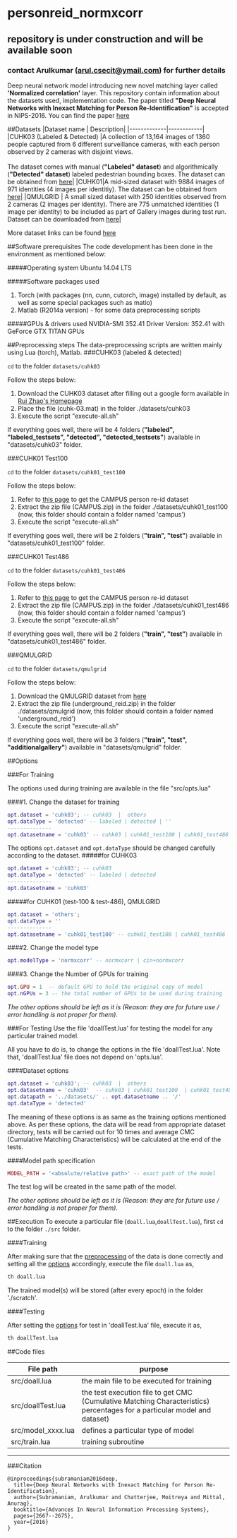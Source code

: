 # personreid_normxcorr
## repository is under construction and will be available soon
### contact Arulkumar (arul.csecit@ymail.com) for further details
Deep neural network model introducing new novel matching layer called **'Normalized correlation'** layer. This repository contain information about the datasets used, implementation code. The paper titled **"Deep Neural Networks with Inexact Matching for Person Re-Identification"** is accepted in NIPS-2016. You can find the paper [here](http://papers.nips.cc/paper/6367-deep-neural-networks-with-inexact-matching-for-person-re-identification.pdf)

##Datasets
|Dataset name | Description|
|-------------|------------|
|CUHK03 (Labeled & Detected) |A collection of 13,164 images of 1360 people captured from 6 different surveillance cameras, with each person observed by 2 cameras with disjoint views. <br><br> The dataset comes with manual (**"Labeled" dataset**) and algorithmically (**"Detected" dataset**) labeled pedestrian bounding boxes. The dataset can be obtained from [here](http://www.ee.cuhk.edu.hk/~rzhao/)|
|CUHK01|A mid-sized dataset with 9884 images of 971 identities (4 images per identitiy). The dataset can be obtained from [here](http://www.ee.cuhk.edu.hk/~xgwang/CUHK_identification.html)|
|QMULGRID | A small sized dataset with 250 identities observed from 2 cameras (2 images per identity). There are 775 unmatched identities (1 image per identity) to be included as part of Gallery images during test run. Dataset can be downloaded from [here](http://personal.ie.cuhk.edu.hk/~ccloy/downloads_qmul_underground_reid.html)|

More dataset links can be found [here](http://robustsystems.coe.neu.edu/sites/robustsystems.coe.neu.edu/files/systems/projectpages/reiddataset.html) 

##Software prerequisites
The code development has been done in the environment as mentioned below:

#####Operating system
Ubuntu 14.04 LTS

#####Software packages used

1. Torch (with packages (nn, cunn, cutorch, image) installed by default, as well as some special packages such as matio)
2. Matlab (R2014a version) - for some data preprocessing scripts

#####GPUs & drivers used
NVIDIA-SMI 352.41     Driver Version: 352.41  with GeForce GTX TITAN GPUs

##Preprocessing steps
The data-preprocessing scripts are written mainly using Lua (torch), Matlab.
###CUHK03 (labeled & detected)

`cd` to the folder `datasets/cuhk03`

Follow the steps below:

1. Download the CUHK03 dataset after filling out a google form available in [Rui Zhao's Homepage](http://www.ee.cuhk.edu.hk/~rzhao/)
2. Place the file (cuhk-03.mat) in the folder ./datasets/cuhk03
3. Execute the script "execute-all.sh"

If everything goes well, there will be 4 folders (**"labeled", "labeled_testsets", "detected", "detected_testsets"**) available in "datasets/cuhk03" folder.

###CUHK01 Test100

`cd` to the folder `datasets/cuhk01_test100`

Follow the steps below:

1. Refer to [this page](http://www.ee.cuhk.edu.hk/~xgwang/CUHK_identification.html) to get the CAMPUS person re-id dataset
2. Extract the zip file (CAMPUS.zip) in the folder ./datasets/cuhk01_test100 (now, this folder should contain a folder named 'campus')
3. Execute the script "execute-all.sh"

If everything goes well, there will be 2 folders (**"train", "test"**) available in "datasets/cuhk01_test100" folder.

###CUHK01 Test486

`cd` to the folder `datasets/cuhk01_test486`

Follow the steps below:

1. Refer to [this page](http://www.ee.cuhk.edu.hk/~xgwang/CUHK_identification.html) to get the CAMPUS person re-id dataset
2. Extract the zip file (CAMPUS.zip) in the folder ./datasets/cuhk01_test486 (now, this folder should contain a folder named 'campus')
3. Execute the script "execute-all.sh"

If everything goes well, there will be 2 folders (**"train", "test"**) available in "datasets/cuhk01_test486" folder.

###QMULGRID

`cd` to the folder `datasets/qmulgrid`

Follow the steps below:

1. Download the QMULGRID dataset from [here](http://personal.ie.cuhk.edu.hk/~ccloy/downloads_qmul_underground_reid.html)
2. Extract the zip file (underground_reid.zip) in the folder ./datasets/qmulgrid (now, this folder should contain a folder named 'underground_reid')
3. Execute the script "execute-all.sh"

If everything goes well, there will be 3 folders (**"train", "test", "additionalgallery"**) available in "datasets/qmulgrid" folder.

##Options

###For Training

The options used during training are available in the file "src/opts.lua"

####1. Change the dataset for training

```lua
opt.dataset = 'cuhk03'; -- cuhk03  |  others
opt.dataType = 'detected' -- labeled | detected | ''
--------------
opt.datasetname = 'cuhk03' -- cuhk03 | cuhk01_test100 | cuhk01_test486 | qmulgrid
```
The options `opt.dataset` and `opt.dataType` should be changed carefully according to the dataset. 
#####for CUHK03
```lua
opt.dataset = 'cuhk03'; -- cuhk03
opt.dataType = 'detected' -- labeled | detected
--------------
opt.datasetname = 'cuhk03'
```
#####for CUHK01 (test-100 & test-486), QMULGRID
```lua
opt.dataset = 'others';
opt.dataType = ''
--------------
opt.datasetname = 'cuhk01_test100' -- cuhk01_test100 | cuhk01_test486 | qmulgrid
```

####2. Change the model type
```lua
opt.modelType = 'normxcorr' -- normxcorr | cin+normxcorr
```
####3. Change the Number of GPUs for training
```lua
opt.GPU = 1  -- default GPU to hold the original copy of model
opt.nGPUs = 3 -- the total number of GPUs to be used during training 
```

_The other options should be left as it is (Reason: they are for future use / error handling is not proper for them)_. 

###For Testing
Use the file 'doallTest.lua' for testing the model for any particular trained model.

All you have to do is, to change the options in the file 'doallTest.lua'. Note that, 'doallTest.lua' file does not depend on 'opts.lua'.

####Dataset options

```lua
opt.dataset = 'cuhk03'; -- cuhk03  |  others
opt.datasetname = 'cuhk03'  -- cuhk03 | cuhk01_test100  | cuhk01_test486   | qmulgrid
opt.datapath = '../datasets/' .. opt.datasetname .. '/' 
opt.dataType = 'detected' 
```
The meaning of these options is as same as the training options mentioned above. As per these options, the data will be read from appropriate 
dataset directory, tests will be carried out for 10 times and average CMC (Cumulative Matching Characteristics) will be calculated at the end of the tests.

####Model path specification

```lua
MODEL_PATH = '<absolute/relative path>' -- exact path of the model
```
The test log will be created in the same path of the model.

_The other options should be left as it is (Reason: they are for future use / error handling is not proper for them)_. 

##Execution
To execute a particular file (`doall.lua`,`doallTest.lua`), first `cd` to the folder `./src` folder.

####Training

After making sure that the [preprocessing](https://github.com/InnovArul/personreid_normxcorr#preprocessing-steps) of the data is done correctly and setting all the [options](https://github.com/InnovArul/personreid_normxcorr#for-training) accordingly, execute the file `doall.lua` as,

```sh
th doall.lua
```
The trained model(s) will be stored (after every epoch) in the folder './scratch'. 

####Testing

After setting the [options](https://github.com/InnovArul/personreid_normxcorr#for-testing) for test in 'doallTest.lua' file, execute it as,

```sh
th doallTest.lua
```

##Code files

|File path | purpose |
|----------|---------|
|src/doall.lua | the main file to be executed for training|
|src/doallTest.lua | the test execution file to get CMC (Cumulative Matching Characteristics) percentages for a particular model and dataset)|
|src/model_xxxx.lua | defines a particular type of model|
|src/train.lua | training subroutine|
-----------------------

###Citation 

```
@inproceedings{subramaniam2016deep,
  title={Deep Neural Networks with Inexact Matching for Person Re-Identification},
  author={Subramaniam, Arulkumar and Chatterjee, Moitreya and Mittal, Anurag},
  booktitle={Advances In Neural Information Processing Systems},
  pages={2667--2675},
  year={2016}
}
```
